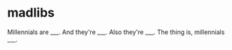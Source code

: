 madlibs
=======

Millennials are ___. And they're ___. Also they're ___. The thing is, millennials ___. 
